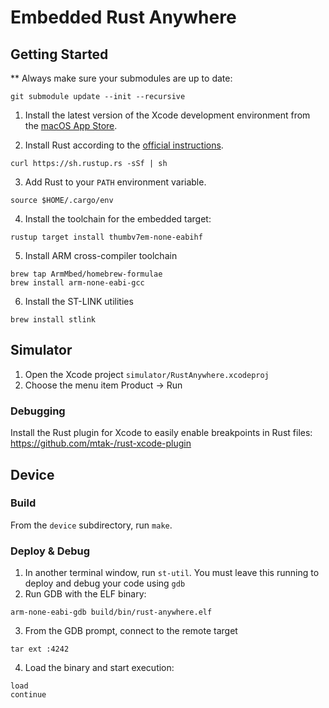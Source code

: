 # Embedded Rust Anywhere

## Getting Started

** Always make sure your submodules are up to date:
```
git submodule update --init --recursive
```

1) Install the latest version of the Xcode development environment from the [macOS App Store](https://itunes.apple.com/us/app/xcode/id497799835?mt=12).

2) Install Rust according to the [official instructions](https://www.rust-lang.org/tools/install).
```
curl https://sh.rustup.rs -sSf | sh
```

3) Add Rust to your `PATH` environment variable.
```
source $HOME/.cargo/env
```

4) Install the toolchain for the embedded target:
```
rustup target install thumbv7em-none-eabihf
```

5) Install ARM cross-compiler toolchain
```
brew tap ArmMbed/homebrew-formulae
brew install arm-none-eabi-gcc
```

6) Install the ST-LINK utilities
```
brew install stlink
```

## Simulator

1) Open the Xcode project `simulator/RustAnywhere.xcodeproj`
2) Choose the menu item Product -> Run

### Debugging

Install the Rust plugin for Xcode to easily enable breakpoints in Rust files: https://github.com/mtak-/rust-xcode-plugin

## Device

### Build
From the `device`  subdirectory, run `make`.

### Deploy & Debug
1) In another terminal window, run `st-util`.  You must leave this running to deploy and debug your code using `gdb`
2) Run GDB with the ELF binary:
```
arm-none-eabi-gdb build/bin/rust-anywhere.elf
```
3) From the GDB prompt, connect to the remote target
```
tar ext :4242
```
4) Load the binary and start execution:
```
load
continue
```
